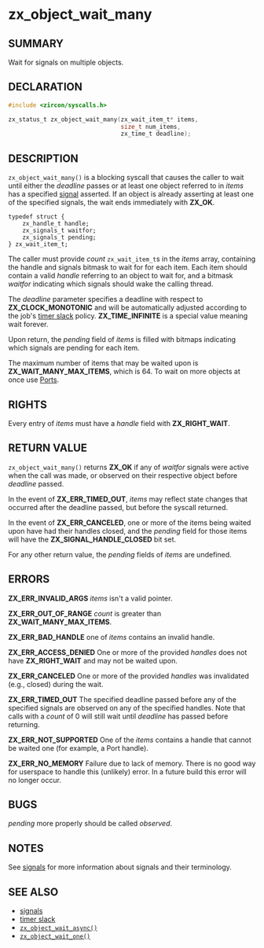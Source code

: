 # zx_object_wait_many

## SUMMARY

<!-- Contents of this heading updated by update-docs-from-fidl, do not edit. -->

Wait for signals on multiple objects.

## DECLARATION

<!-- Contents of this heading updated by update-docs-from-fidl, do not edit. -->

```c
#include <zircon/syscalls.h>

zx_status_t zx_object_wait_many(zx_wait_item_t* items,
                                size_t num_items,
                                zx_time_t deadline);
```

## DESCRIPTION

`zx_object_wait_many()` is a blocking syscall that causes the caller to wait
until either the *deadline* passes or at least one object referred to in
*items* has a specified [signal][signals] asserted. If an object is already
asserting at least one of the specified signals, the wait ends immediately with
**ZX_OK**.

```
typedef struct {
    zx_handle_t handle;
    zx_signals_t waitfor;
    zx_signals_t pending;
} zx_wait_item_t;
```

The caller must provide *count* `zx_wait_item_t`s in the *items* array,
containing the handle and signals bitmask to wait for for each item.
Each item should contain a valid *handle* referring to an object to
wait for, and a bitmask *waitfor* indicating which signals should wake
the calling thread.

The *deadline* parameter specifies a deadline with respect to
**ZX_CLOCK_MONOTONIC** and will be automatically adjusted according to the job's
[timer slack] policy.  **ZX_TIME_INFINITE** is a special value meaning wait
forever.

Upon return, the *pending* field of *items* is filled with bitmaps indicating
which signals are pending for each item.

The maximum number of items that may be waited upon is **ZX_WAIT_MANY_MAX_ITEMS**,
which is 64.  To wait on more objects at once use [Ports](/reference/kernel_objects/port.md).

## RIGHTS

<!-- Contents of this heading updated by update-docs-from-fidl, do not edit. -->

Every entry of *items* must have a *handle* field with **ZX_RIGHT_WAIT**.

## RETURN VALUE

`zx_object_wait_many()` returns **ZX_OK** if any of *waitfor* signals were
active when the call was made, or observed on their respective object before
*deadline* passed.

In the event of **ZX_ERR_TIMED_OUT**, *items* may reflect state changes
that occurred after the deadline passed, but before the syscall returned.

In the event of **ZX_ERR_CANCELED**, one or more of the items being waited
upon have had their handles closed, and the *pending* field for those items
will have the **ZX_SIGNAL_HANDLE_CLOSED** bit set.

For any other return value, the *pending* fields of *items* are undefined.

## ERRORS

**ZX_ERR_INVALID_ARGS**  *items* isn't a valid pointer.

**ZX_ERR_OUT_OF_RANGE**  *count* is greater than **ZX_WAIT_MANY_MAX_ITEMS**.

**ZX_ERR_BAD_HANDLE**  one of *items* contains an invalid handle.

**ZX_ERR_ACCESS_DENIED**  One or more of the provided *handles* does not
have **ZX_RIGHT_WAIT** and may not be waited upon.

**ZX_ERR_CANCELED**  One or more of the provided *handles* was invalidated
(e.g., closed) during the wait.

**ZX_ERR_TIMED_OUT**  The specified deadline passed before any of the specified
signals are observed on any of the specified handles. Note that calls with a
*count* of 0 will still wait until *deadline* has passed before returning.

**ZX_ERR_NOT_SUPPORTED**  One of the *items* contains a handle that cannot
be waited one (for example, a Port handle).

**ZX_ERR_NO_MEMORY**  Failure due to lack of memory.
There is no good way for userspace to handle this (unlikely) error.
In a future build this error will no longer occur.

## BUGS

*pending* more properly should be called *observed*.

## NOTES

See [signals] for more information about signals and their terminology.

## SEE ALSO

 - [signals]
 - [timer slack]
 - [`zx_object_wait_async()`]
 - [`zx_object_wait_one()`]

<!-- References updated by update-docs-from-fidl, do not edit. -->

[signals]: /concepts/kernel/signals.md
[timer slack]: /concepts/kernel/timer_slack.md
[`zx_object_wait_async()`]: object_wait_async.md
[`zx_object_wait_one()`]: object_wait_one.md
